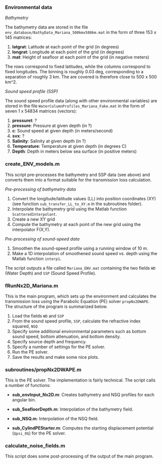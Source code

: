 ### Environmental data

*Bathymetry* 

The bathymetry data are stored in the file `env_database/BathyData_Mariana_500kmx500km.mat`
in the form of three 153 x 145 matrices:

  1. **latgrat**: Latitude at each point of the grid (in degrees)
  2. **longrat**: Longitude at each point of the grid (in degrees)
  3. **mat**: Height of seafloor at each point of the grid (in negative meters)

The rows correspond to fixed latitudes, while the columns correspond 
to fixed longitudes. The binning is roughly 0.03 deg, corresponding 
to a separation of roughly 3 km. The are covered is therefore close 
to 500 x 500 km^2.

*Sound speed profile (SSP)*

The sound speed profile data (along with other environmental variables) 
are stored in the file `WaterColumnProfiles_Mariana_Fake.mat` 
in the form of seven 1 x 54834 matrices (vectors):

  1. **pressuret**: ?
  2. **pressure**: Pressure at given depth (in ?)
  3. **c**: Sound speed at given depth (in meters/second)
  4. **svx**: ?
  5. **Salinity**: Salinity at given depth (in ?)
  6. **Temperature**: Temperature at given depth (in degrees C)
  7. **Depth**: Depth in meters below sea surface (in positive meters)


### create_ENV_models.m 

This script pre-processes the bathymetry and SSP data (see above) and converts 
them into a format suitable for the transmission loss calculation.

*Pre-processing of bathymetry data*

 1. Convert the longitude/latitude values (LL) into position coordinates (XY) 
    (see function `sub_transfer_LL_to_XY.m` in the subroutines folder).
 2. Interpolate the bathymetry grid using the Matlab function `ScatteredInterpolant`.
 3. Create a new XY grid
 4. Compute the bathymetry at each point of the new grid using the interpolator F(X,Y).

*Pre-processing of sound-speed data*

 1. Smoothen the sound-speed profile using a running window of 10 m.
 2. Make a 1D interpolation of smoothened sound speed vs. depth using the Matlab function `interp1`.

The script outputs a file called `Mariana_ENV.mat` containing the two fields `WD` (Water Depth) 
and `SSP` (Sound Speed Profile).


### fRunNx2D_Mariana.m 

This is the main program, which sets up the environment and calculates the 
transmission loss using the Parabolic Equation (PE) solver `propNx2DWAPE`. 
The structure of the program is summarized below.
 
 1. Load the fields `WD` and `SSP`
 2. From the sound speed profile, `SSP`, calculate the refractive index squared, `NSQ`
 3. Specify some additional environmental parameters such as bottom sound speed, 
    bottom attenuation, and bottom density.
 4. Specify source depth and frequency.
 5. Specify a number of settings for the PE solver. 
 6. Run the PE solver.
 7. Save the results and make some nice plots.


### subroutines/propNx2DWAPE.m

This is the PE solver. The implementation is fairly technical. 
The script calls a number of functions:
 
 * **sub_envInput_Nx2D.m**: Creates bathymetry and NSQ profiles for each angular bin.
  * **sub_SeafloorDepth.m**: Interpolation of the bathymetry field.
  * **sub_NSQ.m**: Interpolation of the NSQ field.

 * **sub_CylindPEStarter.m**: Computes the starting displacement potential (`$psi_0$`) for the PE solver.

### calculate_noise_fields.m

This script does some post-processing of the output of the main program.
